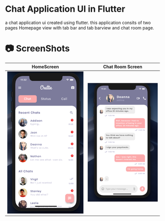 # Chat Application UI in Flutter
a chat application ui created using flutter. this application consits of two pages Homepage view with tab bar and tab barview and chat room page.


# 📷 ScreenShots
| HomeScreen                      | Chat Room Screen
--------------------------------- | ---------------------------------
<img src="screenshot/app-screen-1.png" width="400"> | <img src="screenshot/app-screen-2.png" width="400">
 


